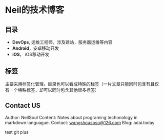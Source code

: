 Neil的技术博客
=====

## 目录
 - **DevOps**, 运维工程师，涉及建站，服务器运维等内容
 - **Android**，安卓移动开发
 - **iOS**， iOS移动开发

## 标签

 主要采用标签化管理，目录也可以看成特殊的标签（一片文章只能同时包含有且仅有一个特殊标签，却可以同时包含其他很多标签）

## Contact US

Author: NeilSoul
Content: Notes about programing techonology in markdown languague.
Contact: wangshousoso@126.com
Blog: adai.today

test git plus 
